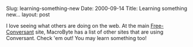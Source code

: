 Slug: learning-something-new
Date: 2000-09-14
Title: Learning something new...
layout: post

I love seeing what others are doing on the web. At the main <a href="http://www.free-conversant.com/">Free-Conversant</a> site, MacroByte has a list of other sites that are using Conversant. Check &#39;em out! You may learn something too!
